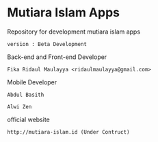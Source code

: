 # Mutiara Islam Apps

Repository for development mutiara islam apps

    version : Beta Development

Back-end and Front-end Developer 

    Fika Ridaul Maulayya <ridaulmaulayya@gmail.com>
    
Mobile Developer

    Abdul Basith
    
    Alwi Zen

official website
    
    http://mutiara-islam.id (Under Contruct)